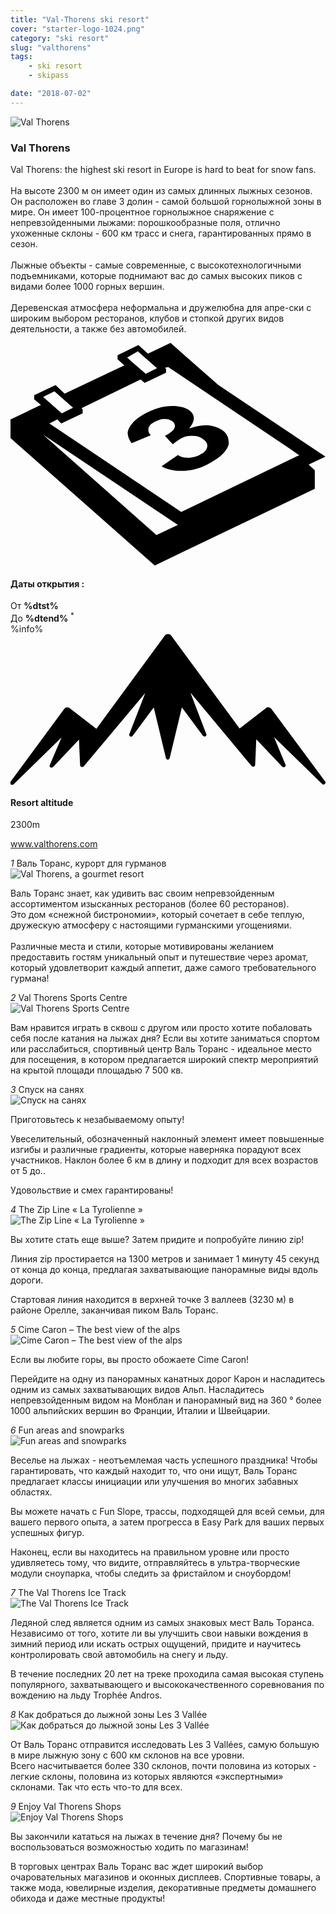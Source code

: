 ```yaml
---
title: "Val-Thorens ski resort"
cover: "starter-logo-1024.png"
category: "ski resort"
slug: "valthorens"
tags:
    - ski resort
    - skipass

date: "2018-07-02"
---
```



<div class="edito-wrapper station">
<div class="banner-station">
<div class="banner-station-logo">
<img src="%HOST%/dist/resortfiles/val-thorens.png" alt="Val Thorens">
</div>
</div>
<h3 class="main-title-1 h-margin-bottom-0">Val Thorens</h1>

<div class="rich-text">
<p>Val Thorens: the highest ski resort in Europe is hard to beat for snow fans.<br/>
<br/>
На высоте 2300 м он имеет один из самых длинных лыжных сезонов. Он расположен во главе 3 долин - самой большой горнолыжной зоны в мире. Он имеет 100-процентное горнолыжное снаряжение с непревзойденными лыжами: порошкообразные поля, отлично ухоженные склоны - 600 км трасс и снега, гарантированных прямо в сезон.<br/>
<br/>
Лыжные объекты - самые современные, с высокотехнологичными подъемниками, которые поднимают вас до самых высоких пиков с видами более 1000 горных вершин.<br/>
<br/>Деревенская атмосфера неформальна и дружелюбна для апре-ски с широким выбором ресторанов, клубов и стопкой других видов деятельности, а также без автомобилей.</p>
</div>

<div class="grid center">
<div class="col-6">
<i class="icon icon-date icon-55">
<svg xmlns="http://www.w3.org/2000/svg" viewBox="0 0 55.9 39.6"><path d="M37.6 15.5c-.7-.5-1.6-.8-2.6-.9-1.1 0-2.2.2-3.3.6 1.1-1.4 1.1-2.4.1-3.2-.7-.5-1.7-.8-3.1-.8-1.6 0-3.3.5-4.9 1.4-.9.5-1.7 1.1-2.2 1.7-.5.6-.8 1.2-.8 1.7s.2 1.1.7 1.8l3.4-1.4c-.4-.4-.5-.8-.4-1.3.1-.4.5-.8 1.1-1.1.6-.3 1.1-.5 1.7-.5.6 0 1 .1 1.4.4.4.3.6.7.4 1.2-.2.5-.8.9-1.7 1.4l1.4 1.5c.5-.4.9-.7 1.4-1 .6-.4 1.3-.5 2.1-.5s1.4.2 1.9.6c.6.4.8.9.7 1.4-.1.5-.5 1-1.2 1.3-.6.4-1.3.5-2 .6-.7 0-1.4-.1-2-.5l-2.9 2c1.1.6 2.5.9 4.1.8 1.6-.1 3.2-.6 4.7-1.5 1.6-.9 2.7-1.9 3.1-3.1.1-.9-.1-1.9-1.1-2.6z"></path><path d="M52.9 21.6l3-1.4-19-12.7L28.4 0l-4 1.9L22.7.4 19 2.2v.7L20.2 4 9.6 9 8 7.5 4.2 9.3v.7l1.2 1L0 13.6v3.3l25.6 22.6L54 25.9v-3.3l-1.1-1zM22.6 1.5l.9.8L26 4.5l-2 1-2.4-2.1-.9-.8 1.9-1.1zM7.8 8.6l.9.8 2.4 2.1-2 1-2.4-2.1-.9-.8 2-1zm18.1 25.5L5.8 16.3l23.9 16-3.8 1.8zM51.1 20L30.3 30 6.9 14.3l1.4-.7.7.7 3.8-1.8v-.7l-.2-.2 10.5-5.1.7.6 3.8-1.8v-.7l-.2-.2.6-.1 21.6 14.5 1.7 1.2h-.2z"></path></svg></i>
<h4 class="main-title-3 h-uppercase center h-fz-16">Даты открытия :</h4>
   <div class="opening-dates">
                     От <strong>%dtst%</strong> <br/>
                     До <strong>%dtend%</strong> <sup className="blue">*</sup>
     </div>
     %info%
</div>
<div class="col-6">
<i class="icon icon-mountain icon-55">
<svg xmlns="http://www.w3.org/2000/svg" viewBox="0 0 85.1 40.7"><path d="M23.2 25.6L41.7.4c.2-.3.5-.4.9-.4.3 0 .6.1.8.4l18.5 25.1L69 20c.2-.2.5-.3.8-.2.3 0 .5.2.7.4L85 39.8c.2.2.1.5-.1.7-.2.2-.5.2-.7 0l-13-12.7 3.1 7.5c.1.2 0 .5-.2.6-.2.1-.5.1-.7-.1l-7-7.4-.3 6.9c0 .2-.1.4-.4.5-.2.1-.4 0-.6-.2L48.6 15.8 52.9 27c.1.2 0 .5-.2.6-.2.1-.5.1-.7-.1l-5.7-7.7L43 33.5c-.1.2-.3.4-.5.4s-.4-.2-.5-.4l-3.3-13.7-5.7 7.7c-.2.2-.4.3-.7.1-.2-.1-.3-.4-.2-.6l4.3-11.1-16.6 19.8c-.1.2-.4.2-.6.2-.2-.1-.3-.2-.4-.5l-.3-6.9-7 7.4c-.2.2-.5.2-.7.1-.2-.1-.3-.4-.2-.6l3.2-7.5-13 12.7c-.2.2-.5.2-.7 0-.2-.2-.2-.5-.1-.7l14.5-19.7c.2-.2.4-.4.7-.4.3 0 .6 0 .8.2l7.2 5.6z"></path></svg></i>
<h4 class="main-title-3 h-uppercase center h-fz-16">Resort altitude</h4>
2300m
</div>
</div>

<a rel="nofollow" href="http://www.valthorens.com" class="btn btn-blue" target="_blank">www.valthorens.com</a>

<div class="poi-anchor-title" id="marker_56">
<em>1</em> Валь Торанс, курорт для гурманов
</div>

<div class="o-actu fullWidth">
<div class="grid-noGutter-equalHeight_sm-1">
<div class="col">
<img src="%HOST%/dist/resortfiles/vt-gastronomie.jpg" alt="Val Thorens, a gourmet resort">
</div>
<div class="col">
<div class="pl2 rich-text">
<p>Валь Торанс знает, как удивить вас своим непревзойденным ассортиментом изысканных ресторанов (более 60 ресторанов). <br/> Это дом «снежной бистрономии», который сочетает в себе теплую, дружескую атмосферу с настоящими гурманскими угощениями.<br/>
<br/>
Различные места и стили, которые мотивированы желанием предоставить гостям уникальный опыт и путешествие через аромат, который удовлетворит каждый аппетит, даже самого требовательного гурмана!</p>
</div>
</div>
</div>
</div>

<div class="poi-anchor-title" id="marker_57">
<em>2</em> Val Thorens Sports Centre
</div>

<div class="o-actu fullWidth">
<div class="grid-noGutter-equalHeight_sm-1">
<div class="col">
<img src="%HOST%/dist/resortfiles/vt-centresportif.jpg" alt="Val Thorens Sports Centre">
</div>
<div class="col">
<div class="pl2 rich-text">
<p>Вам нравится играть в сквош с другом или просто хотите побаловать себя после катания на лыжах дня? Если вы хотите заниматься спортом или расслабиться, спортивный центр Валь Торанс - идеальное место для посещения, в котором предлагается широкий спектр мероприятий на крытой площади площадью 7 500 кв.</p>
</div>
</div>
</div>
</div>

<div class="poi-anchor-title" id="marker_58">
<em>3</em> Спуск на санях
</div>

<div class="o-actu fullWidth">
<div class="grid-noGutter-equalHeight_sm-1">
<div class="col">
<img src="%HOST%/dist/resortfiles/vt-luge.jpg" alt="Спуск на санях">
</div>
<div class="col">
<div class="pl2 rich-text">
<p>Приготовьтесь к незабываемому опыту!</p>

<p>Увеселительный, обозначенный наклонный элемент имеет повышенные изгибы и различные градиенты, которые наверняка порадуют всех участников. Наклон более 6 км в длину и подходит для всех возрастов от 5 до..</p>

<p>Удовольствие и смех гарантированы!</p>
</div>
</div>
</div>
</div>

<div class="poi-anchor-title" id="marker_59">
<em>4</em> The Zip Line « La Tyrolienne »
</div>

<div class="o-actu fullWidth">
<div class="grid-noGutter-equalHeight_sm-1">
<div class="col">
<img src="%HOST%/dist/resortfiles/vt-tyrolienne.jpg" alt="The Zip Line « La Tyrolienne »">
</div>
<div class="col">
<div class="pl2 rich-text">
<p>Вы хотите стать еще выше? Затем придите и попробуйте линию zip!</p>

<p>Линия zip простирается на 1300 метров и занимает 1 минуту 45 секунд от конца до конца, предлагая захватывающие панорамные виды вдоль дороги.</p>

<p>Стартовая линия находится в верхней точке 3 валлеев (3230 м) в районе Орелле, заканчивая пиком Валь Торанс.</p>
</div>
</div>
</div>
</div>

<div class="poi-anchor-title" id="marker_60">
<em>5</em> Cime Caron – The best view of the alps
</div>

<div class="o-actu fullWidth">
<div class="grid-noGutter-equalHeight_sm-1">
<div class="col">
<img src="%HOST%/dist/resortfiles/vt-cimecaron.jpg" alt="Cime Caron – The best view of the alps">
</div>
<div class="col">
<div class="pl2 rich-text">
<p>Если вы любите горы, вы просто обожаете Cime Caron!</p>

<p>Перейдите на одну из панорамных канатных дорог Карон и насладитесь одним из самых захватывающих видов Альп. Насладитесь непревзойденным видом на Монблан и панорамный вид на 360 ° более 1000 альпийских вершин во Франции, Италии и Швейцарии.</p>
</div>
</div>
</div>
</div>

<div class="poi-anchor-title" id="marker_61">
<em>6</em> Fun areas and snowparks
</div>

<div class="o-actu fullWidth">
<div class="grid-noGutter-equalHeight_sm-1">
<div class="col">
<img src="%HOST%/dist/resortfiles/vt-espaceludiques.jpg" alt="Fun areas and snowparks">
</div>
<div class="col">
<div class="pl2 rich-text">
<p>Веселье на лыжах - неотъемлемая часть успешного праздника! Чтобы гарантировать, что каждый находит то, что они ищут, Валь Торанс предлагает классы инициации или улучшения во многих забавных областях. </p>
<p> Вы можете начать с Fun Slope, трассы, подходящей для всей семьи, для вашего первого опыта, а затем прогресса в Easy Park для ваших первых успешных фигур.</p>
<p> Наконец, если вы находитесь на правильном уровне или просто удивляетесь тому, что видите, отправляйтесь в ультра-творческие модули сноупарка, чтобы следить за фристайлом и сноубордом!</p>
</div>
</div>
</div>
</div>

<div class="poi-anchor-title" id="marker_62">
<em>7</em> The Val Thorens Ice Track
</div>

<div class="o-actu fullWidth">
<div class="grid-noGutter-equalHeight_sm-1">
<div class="col">
<img src="%HOST%/dist/resortfiles/vt-circuitdeglace.jpg" alt="The Val Thorens Ice Track">
</div>
<div class="col">
<div class="pl2 rich-text">
<p>Ледяной след является одним из самых знаковых мест Валь Торанса. Независимо от того, хотите ли вы улучшить свои навыки вождения в зимний период или искать острых ощущений, придите и научитесь контролировать свой автомобиль на снегу и льду.</p>
<p>В течение последних 20 лет на треке проходила самая высокая ступень популярного, захватывающего и высококачественного соревнования по вождению на льду Trophée Andros.</p>
</div>
</div>
</div>
</div>

<div class="poi-anchor-title" id="marker_63">
<em>8</em> Как добраться до лыжной зоны Les 3 Vallée
</div>

<div class="o-actu fullWidth">
<div class="grid-noGutter-equalHeight_sm-1">
<div class="col">
<img src="%HOST%/dist/resortfiles/vt-3vallees.jpg" alt="Как добраться до лыжной зоны Les 3 Vallée">
</div>
<div class="col">
<div class="pl2 rich-text">
<p>От Валь Торанс отправится исследовать Les 3 Vallées, самую большую в мире лыжную зону с 600 км склонов на все уровни. <br/> Всего насчитывается более 330 склонов, почти половина из которых - легкие склоны, половина из которых являются «экспертными» склонами. Так что есть что-то для всех.</p>
</div>
</div>
</div>
</div>

<div class="poi-anchor-title" id="marker_64">
<em>9</em> Enjoy Val Thorens Shops
</div>

<div class="o-actu fullWidth">
<div class="grid-noGutter-equalHeight_sm-1">
<div class="col">
<img src="%HOST%/dist/resortfiles/vt-shopping.jpg" alt="Enjoy Val Thorens Shops">
</div>
<div class="col">
<div class="pl2 rich-text">
<p>Вы закончили кататься на лыжах в течение дня? Почему бы не воспользоваться возможностью ходить по магазинам!</p>
<p>В торговых центрах Валь Торанс вас ждет широкий выбор очаровательных магазинов и оконных дисплеев. Спортивные товары, а также мода, ювелирные изделия, декоративные предметы домашнего обихода и даже местные продукты!</p>
</div>
</div>
</div>
</div>
</div></div>